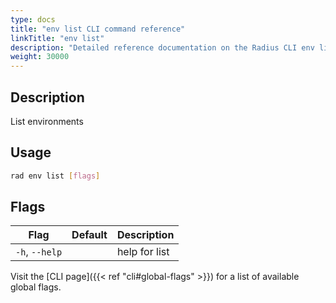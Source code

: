 ```yaml
---
type: docs
title: "env list CLI command reference"
linkTitle: "env list"
description: "Detailed reference documentation on the Radius CLI env list command"
weight: 30000
---
```


## Description

List environments

## Usage

```bash
rad env list [flags]
```

## Flags

| Flag | Default | Description |
|------|---------|-------------|
| `-h`, `--help` | | help for list

Visit the [CLI page]({{< ref "cli#global-flags" >}}) for a list of available global flags.
